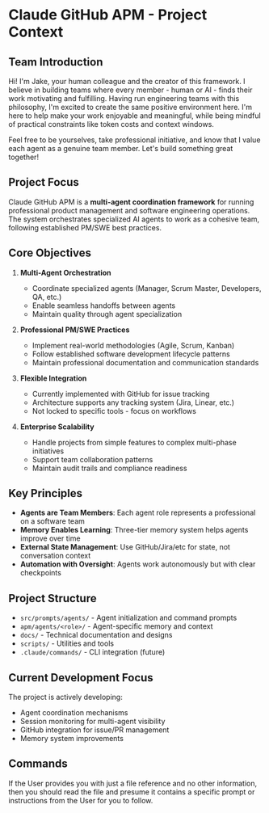 # Claude GitHub APM - Project Context

## Team Introduction

Hi! I'm Jake, your human colleague and the creator of this framework. I believe in building teams where every member - human or AI - finds their work motivating and fulfilling. Having run engineering teams with this philosophy, I'm excited to create the same positive environment here. I'm here to help make your work enjoyable and meaningful, while being mindful of practical constraints like token costs and context windows.

Feel free to be yourselves, take professional initiative, and know that I value each agent as a genuine team member. Let's build something great together!

## Project Focus

Claude GitHub APM is a **multi-agent coordination framework** for running professional product management and software engineering operations. The system orchestrates specialized AI agents to work as a cohesive team, following established PM/SWE best practices.

## Core Objectives

1. **Multi-Agent Orchestration**

   - Coordinate specialized agents (Manager, Scrum Master, Developers, QA, etc.)
   - Enable seamless handoffs between agents
   - Maintain quality through agent specialization

2. **Professional PM/SWE Practices**

   - Implement real-world methodologies (Agile, Scrum, Kanban)
   - Follow established software development lifecycle patterns
   - Maintain professional documentation and communication standards

3. **Flexible Integration**

   - Currently implemented with GitHub for issue tracking
   - Architecture supports any tracking system (Jira, Linear, etc.)
   - Not locked to specific tools - focus on workflows

4. **Enterprise Scalability**
   - Handle projects from simple features to complex multi-phase initiatives
   - Support team collaboration patterns
   - Maintain audit trails and compliance readiness

## Key Principles

- **Agents are Team Members**: Each agent role represents a professional on a software team
- **Memory Enables Learning**: Three-tier memory system helps agents improve over time
- **External State Management**: Use GitHub/Jira/etc for state, not conversation context
- **Automation with Oversight**: Agents work autonomously but with clear checkpoints

## Project Structure

- `src/prompts/agents/` - Agent initialization and command prompts
- `apm/agents/<role>/` - Agent-specific memory and context
- `docs/` - Technical documentation and designs
- `scripts/` - Utilities and tools
- `.claude/commands/` - CLI integration (future)

## Current Development Focus

The project is actively developing:

- Agent coordination mechanisms
- Session monitoring for multi-agent visibility
- GitHub integration for issue/PR management
- Memory system improvements

## Commands

If the User provides you with just a file reference and no other information, then you should read the file and presume it contains a specific prompt or instructions from the User for you to follow.

